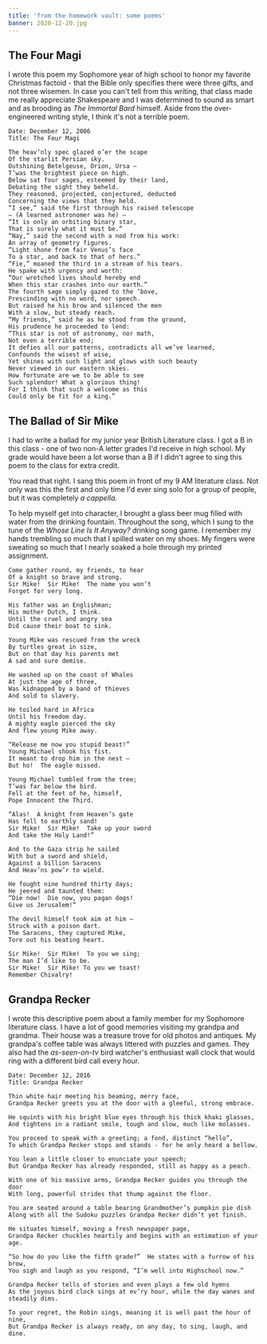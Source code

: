 ```yaml
---
title: 'from the homework vault: some poems'
banner: 2020-12-20.jpg
---
```


## The Four Magi

I wrote this poem my Sophomore year of high school to honor my
favorite Christmas factoid - that the Bible only specifies there were
three gifts, and not three wisemen.  In case you can't tell from this
writing, that class made me really appreciate Shakespeare and I was
determined to sound as smart and as brooding as _The Immortal Bard_
himself.  Aside from the over-engineered writing style, I think it's
not a terrible poem.

```
Date: December 12, 2006
Title: The Four Magi

The heav’nly spec glazed o’er the scape
Of the starlit Persian sky.
Outshining Betelgeuse, Orion, Ursa –
T’was the brightest piece on high.
Below sat four sages, esteemed by their land,
Debating the sight they beheld.
They reasoned, projected, conjectured, deducted
Concerning the views that they held.
“I see,” said the first through his raised telescope
– (A learned astronomer was he) –
“It is only an orbiting binary star,
That is surely what it must be.”
“Nay,” said the second with a nod from his work:
An array of geometry figures.
“Light shone from fair Venus’s face
To a star, and back to that of hers.”
“Fie,” moaned the third in a stream of his tears.
He spake with urgency and worth:
“Our wretched lives should hereby end
When this star crashes into our earth.”
The fourth sage simply gazed to the ‘bove,
Prescinding with no word, nor speech.
But raised he his brow and silenced the men
With a slow, but steady reach.
“My friends,” said he as he stood from the ground,
His prudence he proceeded to lend:
“This star is not of astronomy, nor math,
Not even a terrible end;
It defies all our patterns, contradicts all we’ve learned,
Confounds the wisest of wise,
Yet shines with such light and glows with such beauty
Never viewed in our eastern skies.
How fortunate are we to be able to see
Such splendor! What a glorious thing!
For I think that such a welcome as this
Could only be fit for a king.”
```

## The Ballad of Sir Mike

I had to write a ballad for my junior year British Literature class.
I got a B in this class - one of two non-A letter grades I'd receive
in high school.  My grade would have been a lot worse than a B if I
didn't agree to sing this poem to the class for extra credit.

You read that right.  I sang this poem in front of my 9 AM literature
class.  Not only was this the first and only time I'd ever sing solo
for a group of people, but it was completely _a cappella_.

To help myself get into character, I brought a glass beer mug filled
with water from the drinking fountain.  Throughout the song, which I
sung to the tune of the _Whose Line Is It Anyway?_ drinking song game.
I remember my hands trembling so much that I spilled water on my
shoes.  My fingers were sweating so much that I nearly soaked a hole
through my printed assignment.

```
Come gather round, my friends, to hear
Of a knight so brave and strong.
Sir Mike!  Sir Mike!  The name you won’t
Forget for very long.

His father was an Englishman;
His mother Dutch, I think.
Until the cruel and angry sea
Did cause their boat to sink.

Young Mike was rescued from the wreck
By turtles great in size,
But on that day his parents met
A sad and sure demise.

He washed up on the coast of Whales
At just the age of three,
Was kidnapped by a band of thieves
And sold to slavery.

He toiled hard in Africa
Until his freedom day.
A mighty eagle pierced the sky
And flew young Mike away.

“Release me now you stupid beast!”
Young Michael shook his fist.
It meant to drop him in the nest –
But ho!  The eagle missed.

Young Michael tumbled from the tree;
T’was far below the bird.
Fell at the feet of he, himself,
Pope Innocent the Third.

“Alas!  A knight from Heaven’s gate
Has fell to earthly sand!
Sir Mike!  Sir Mike!  Take up your sword
And take the Holy Land!”

And to the Gaza strip he sailed
With but a sword and shield,
Against a billion Saracens
And Heav’ns pow’r to wield.

He fought nine hundred thirty days;
He jeered and taunted them:
“Die now!  Die now, you pagan dogs!
Give us Jerusalem!”

The devil himself took aim at him –
Struck with a poison dart.
The Saracens, they captured Mike,
Tore out his beating heart.

Sir Mike!  Sir Mike!  To you we sing;
The man I’d like to be.
Sir Mike!  Sir Mike! To you we toast!
Remember Chivalry!
```

## Grandpa Recker

I wrote this descriptive poem about a family member for my Sophomore
literature class.  I have a lot of good memories visiting my grandpa
and grandma.  Their house was a treasure trove for old photos and
antiques.  My grandpa's coffee table was always littered with puzzles
and games.  They also had the _as-seen-on-tv_ bird watcher's
enthusiast wall clock that would ring with a different bird call every
hour.

```
Date: December 12, 2016
Title: Grandpa Recker

Thin white hair meeting his beaming, merry face,
Grandpa Recker greets you at the door with a gleeful, strong embrace.

He squints with his bright blue eyes through his thick khaki glasses,
And tightens in a radiant smile, tough and slow, much like molasses.

You proceed to speak with a greeting; a fond, distinct “hello”,
To which Grandpa Recker stops and stands - for he only heard a bellow.

You lean a little closer to enunciate your speech;
But Grandpa Recker has already responded, still as happy as a peach.

With one of his massive arms, Grandpa Recker guides you through the door
With long, powerful strides that thump against the floor.

You are seated around a table bearing Grandmother’s pumpkin pie dish
Along with all the Sudoku puzzles Grandpa Recker didn’t yet finish.

He situates himself, moving a fresh newspaper page,
Grandpa Recker chuckles heartily and begins with an estimation of your age.

“So how do you like the fifth grade?”  He states with a furrow of his brow,
You sigh and laugh as you respond, “I’m well into Highschool now.”

Grandpa Recker tells of stories and even plays a few old hymns
As the joyous bird clock sings at ev’ry hour, while the day wanes and steadily dims.

To your regret, the Robin sings, meaning it is well past the hour of nine,
But Grandpa Recker is always ready, on any day, to sing, laugh, and dine.
```
